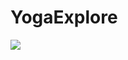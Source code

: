 # YogaExplore
![](https://github.com/prasad-kumkar/YogaExplore/blob/master/ezgif-7-f551ee15fb8a.gif)
